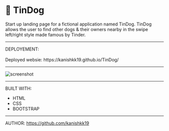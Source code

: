 # 🐶 TinDog 

Start up landing page for a fictional application named TinDog. TinDog allows the user to find other dogs & their owners nearby in the swipe left/right style made famous by Tinder.
<hr>
DEPLOYEMENT:
<br>
<br>
Deployed websie: https://kanishkk19.github.io/TinDog/ 

<hr>

![screenshot](https://user-images.githubusercontent.com/90362538/187627219-c329ef30-dc5d-480a-99fa-b25c09d10137.png)
<hr>

BUILT WITH: 
<br>
* HTML
* CSS
* BOOTSTRAP
<hr>

AUTHOR:
https://github.com/kanishkk19

